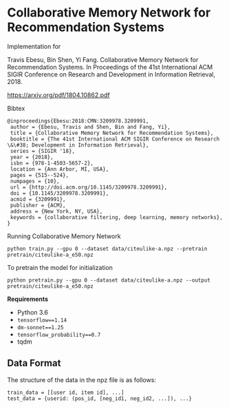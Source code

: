 # Collaborative Memory Network for Recommendation Systems
Implementation for

Travis Ebesu, Bin Shen, Yi Fang. Collaborative Memory Network for Recommendation Systems. In Proceedings of the 41st International ACM SIGIR Conference on Research and Development in Information Retrieval, 2018.

https://arxiv.org/pdf/1804.10862.pdf

Bibtex
```
@inproceedings{Ebesu:2018:CMN:3209978.3209991,
 author = {Ebesu, Travis and Shen, Bin and Fang, Yi},
 title = {Collaborative Memory Network for Recommendation Systems},
 booktitle = {The 41st International ACM SIGIR Conference on Research \&\#38; Development in Information Retrieval},
 series = {SIGIR '18},
 year = {2018},
 isbn = {978-1-4503-5657-2},
 location = {Ann Arbor, MI, USA},
 pages = {515--524},
 numpages = {10},
 url = {http://doi.acm.org/10.1145/3209978.3209991},
 doi = {10.1145/3209978.3209991},
 acmid = {3209991},
 publisher = {ACM},
 address = {New York, NY, USA},
 keywords = {collaborative filtering, deep learning, memory networks},
} 
```

Running Collaborative Memory Network
```
python train.py --gpu 0 --dataset data/citeulike-a.npz --pretrain pretrain/citeulike-a_e50.npz
```


To pretrain the model for initialization
```
python pretrain.py --gpu 0 --dataset data/citeulike-a.npz --output pretrain/citeulike-a_e50.npz
```


**Requirements**
* Python 3.6
* `tensorflow==1.14`
* `dm-sonnet==1.25`
* `tensorflow_probability==0.7`
* tqdm 



## Data Format
The structure of the data in the npz file is as follows:

```
train_data = [[user id, item id], ...]
test_data = {userid: (pos_id, [neg_id1, neg_id2, ...]), ...}
```

